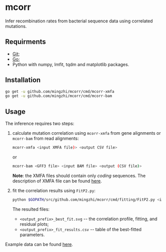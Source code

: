 # mcorr
Infer recombination rates from bacterial sequence data using correlated mutations.

## Requirments
* [Git](https://git-scm.com/);
* [Go](https://golang.org/);
* Python with numpy, lmfit, tqdm and matplotlib packages.

## Installation
```sh
go get -u github.com/mingzhi/mcorr/cmd/mcorr-xmfa
go get -u github.com/mingzhi/mcorr/cmd/mcorr-bam
```

## Usage
The inference requires two steps:

1. calculate mutation correlation using `mcorr-xmfa` from gene alignments or `mcorr-bam` from read alignments:

    ```sh
    mcorr-xmfa <input XMFA file)> <output CSV file>
    ```
    or
    ```sh
    mcorr-bam <GFF3 file> <input BAM file> <output (CSV file)>
    ```

    **Note**: the XMFA files should contain only *coding* sequences.
    The description of XMFA file can be found [here](http://darlinglab.org/mauve/user-guide/files.html).

2. fit the correlation results using `FitP2.py`:

    ```sh
    python $GOPATH/src/github.com/mingzhi/mcorr/cmd/fitting/FitP2.py <input (mcorr output file)> <output prefix>
    ```

    The resulted files:

    * `<output_prefix>_best_fit.svg` -- the correlation profile, fitting, and residual plots;
    * `<output_prefix>_fit_results.csv` -- table of the best-fitted parameters.

Example data can be found [here](https://github.com/mingzhi/mcorr_examples).
